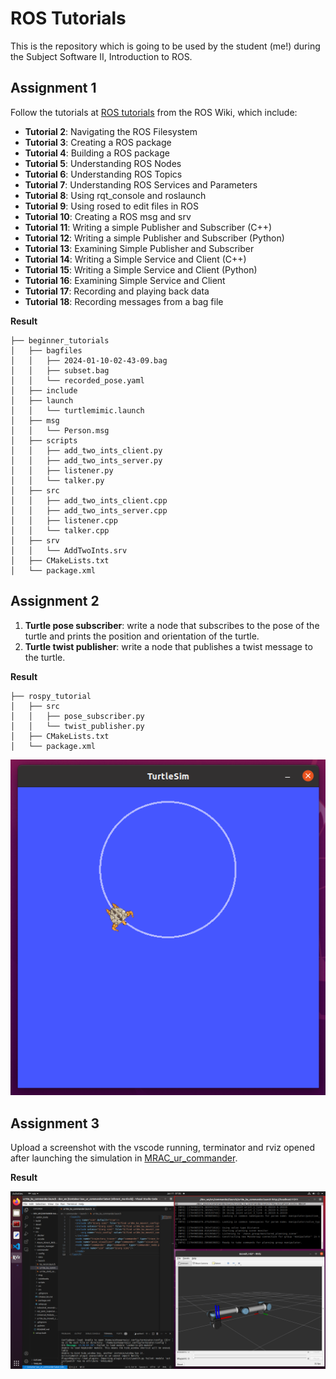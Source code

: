 # ROS Tutorials
This is the repository which is going to be used by the student (me!) during the Subject Software II, Introduction to ROS. 

## Assignment 1
Follow the tutorials at [ROS tutorials](https://wiki.ros.org/ROS/Tutorials) from the ROS Wiki, which include:

- **Tutorial 2**: Navigating the ROS Filesystem
- **Tutorial 3**: Creating a ROS package
- **Tutorial 4**: Building a ROS package
- **Tutorial 5**: Understanding ROS Nodes
- **Tutorial 6**: Understanding ROS Topics
- **Tutorial 7**: Understanding ROS Services and Parameters
- **Tutorial 8**: Using rqt_console and roslaunch
- **Tutorial 9**: Using rosed to edit files in ROS
- **Tutorial 10**: Creating a ROS msg and srv
- **Tutorial 11**: Writing a simple Publisher and Subscriber (C++)
- **Tutorial 12**: Writing a simple Publisher and Subscriber (Python)
- **Tutorial 13**: Examining Simple Publisher and Subscriber
- **Tutorial 14**: Writing a Simple Service and Client (C++)
- **Tutorial 15**: Writing a Simple Service and Client (Python)
- **Tutorial 16**: Examining Simple Service and Client
- **Tutorial 17**: Recording and playing back data
- **Tutorial 18**: Recording messages from a bag file

**Result**

```
├── beginner_tutorials
│   ├── bagfiles
│   │   ├── 2024-01-10-02-43-09.bag
│   │   ├── subset.bag
│   │   └── recorded_pose.yaml
│   ├── include
│   ├── launch
│   │   └── turtlemimic.launch
│   ├── msg
│   │   └── Person.msg
│   ├── scripts
│   │   ├── add_two_ints_client.py
│   │   ├── add_two_ints_server.py
│   │   ├── listener.py
│   │   └── talker.py
│   ├── src
│   │   ├── add_two_ints_client.cpp
│   │   ├── add_two_ints_server.cpp
│   │   ├── listener.cpp
│   │   └── talker.cpp
│   ├── srv
│   │   └── AddTwoInts.srv
│   ├── CMakeLists.txt
│   └── package.xml

```

## Assignment 2
1. **Turtle pose subscriber**: write a node that subscribes to the pose of the turtle and prints the position and orientation of the turtle.
2. **Turtle twist publisher**: write a node that publishes a twist message to the turtle.

**Result**

```
├── rospy_tutorial
│   ├── src
│   │   ├── pose_subscriber.py
│   │   └── twist_publisher.py
│   ├── CMakeLists.txt
│   └── package.xml

```
 ![Circular Movement Turtlesim](/z_media/assignment02.png)

## Assignment 3
Upload a screenshot with the vscode running, terminator and rviz opened after launching the simulation in [MRAC_ur_commander](https://github.com/roboticswithjulia/MRAC_ur_commander).

**Result**

 ![Screenshot](/z_media/assignment03.png)